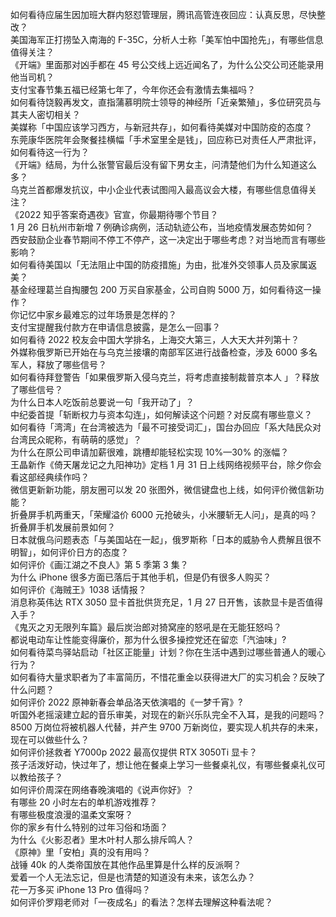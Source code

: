 如何看待应届生因加班大群内怒怼管理层，腾讯高管连夜回应：认真反思，尽快整改？  
美国海军正打捞坠入南海的 F-35C，分析人士称「美军怕中国抢先」，有哪些信息值得关注？  
《开端》里面那对凶手都在 45 号公交线上远近闻名了，为什么公交公司还能录用他当司机？  
支付宝春节集五福已经第七年了，今年你还会有激情去集福吗？  
如何看待饶毅再发文，直指蒲慕明院士领导的神经所「近亲繁殖」，多位研究员与其夫人密切相关？  
美媒称「中国应该学习西方，与新冠共存」，如何看待美媒对中国防疫的态度？  
东莞康华医院年会聚餐挂横幅「手术室里全是钱」，回应称已对责任人严肃批评，如何看待这一行为？  
《开端》结局，为什么张警官最后没有留下男女主，问清楚他们为什么知道这么多？  
乌克兰首都爆发抗议，中小企业代表试图闯入最高议会大楼，有哪些信息值得关注？  
《2022 知乎答案奇遇夜》官宣，你最期待哪个节目？  
1 月 26 日杭州市新增 7 例确诊病例，活动轨迹公布，当地疫情发展态势如何？  
西安鼓励企业春节期间不停工不停产，这一决定出于哪些考虑？对当地而言有哪些影响？  
如何看待美国以「无法阻止中国的防疫措施」为由，批准外交领事人员及家属返美？  
基金经理葛兰自掏腰包 200 万买自家基金，公司自购 5000 万，如何看待这一操作？  
你记忆中家乡最难忘的过年场景是怎样的？  
支付宝提醒我付款方在申请信息披露，是怎么一回事？  
如何看待 2022 校友会中国大学排名，上海交大第三，人大天大并列第十？  
外媒称俄罗斯已开始在与乌克兰接壤的南部军区进行战备检查，涉及 6000 多名军人，释放了哪些信号？  
如何看待拜登警告「如果俄罗斯入侵乌克兰，将考虑直接制裁普京本人 」？释放了哪些信号？  
为什么日本人吃饭前总要说一句「我开动了」？  
中纪委首提「斩断权力与资本勾连」，如何解读这个问题？对反腐有哪些意义？  
如何看待「湾湾」在台湾被选为「最不可接受词汇」，国台办回应「系大陆民众对台湾民众昵称，有萌萌的感觉」？  
为什么在原公司申请加薪很难，跳槽却能轻松实现 10%—30% 的涨幅？  
王晶新作《倚天屠龙记之九阳神功》定档 1 月 31 日上线网络视频平台，除夕你会看这部经典续作吗？  
微信更新新功能，朋友圈可以发 20 张图外，微信键盘也上线，如何评价微信新功能？  
折叠屏手机两重天，「荣耀溢价 6000 元抢破头，小米腰斩无人问」，是真的吗？折叠屏手机发展前景如何？  
日本就俄乌问题表态「与美国站在一起」，俄罗斯称「日本的威胁令人费解且很不明智」，如何评价日方的态度？  
如何评价《画江湖之不良人》第 5 季第 3 集？  
为什么 iPhone 很多方面已落后于其他手机，但是仍有很多人购买？  
如何评价《海贼王》1038 话情报？  
消息称英伟达 RTX 3050 显卡首批供货充足，1 月 27 日开售，该款显卡是否值得入手？  
《鬼灭之刃无限列车篇》最后炭治郎对猗窝座的怒吼是在无能狂怒吗？  
都说电动车让性能变得廉价，那为什么很多操控党还在留恋「汽油味」?  
如何看待菜鸟驿站启动「社区正能量」计划？你在生活中遇到过哪些普通人的暖心行为？  
如何看待大量求职者为了丰富简历，不惜花重金以获得进大厂的实习机会？反映了什么问题？  
如何评价 2022 原神新春会单品洛天依演唱的《一梦千宵》?  
听国外老摇滚建立起的音乐审美，对现在的新兴乐队完全不入耳，是我的问题吗？  
8500 万岗位将被机器人代替，并产生 9700 万新岗位，要实现人机共存的未来，现在可以做些什么？  
如何评价拯救者 Y7000p 2022 最高仅提供 RTX 3050Ti 显卡？  
孩子活泼好动，快过年了，想让他在餐桌上学习一些餐桌礼仪，有哪些餐桌礼仪可以教给孩子？  
如何评价周深在网络春晚演唱的《说声你好》？  
有哪些 20 小时左右的单机游戏推荐？  
有哪些极度浪漫的温柔文案呀？  
你的家乡有什么特别的过年习俗和场面？  
为什么《火影忍者》里木叶村人那么排斥鸣人？  
《原神》里「安柏」真的没有用吗？  
战锤 40k 的人类帝国放在其他作品里算是什么样的反派啊？  
爱着一个人无法忘记，但是也清楚的知道没有未来，该怎么办？  
花一万多买 iPhone 13 Pro 值得吗？  
如何评价罗翔老师对「一夜成名」的看法？怎样去理解这种看法呢？  
